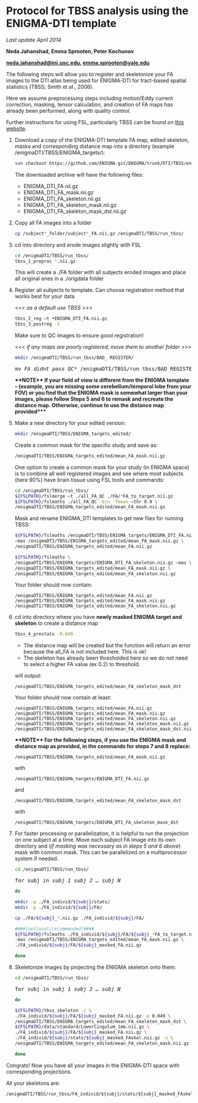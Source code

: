 # Protocol for TBSS analysis using the ENIGMA-DTI template

*Last update April 2014*

**Neda Jahanshad, Emma Sprooten, Peter Kochunov**

**neda.jahanshad@ini.usc.edu, emma.sprooten@yale.edu**

The following steps will allow you to register and skeletonize your FA images to
the DTI atlas being used for ENIGMA-DTI for tract-based spatial statistics 
(TBSS; Smith et al., 2006). 

Here we assume preprocessing steps including motion/Eddy current correction, 
masking, tensor calculation, and creation of FA maps has already been performed,
along with quality control.

Further instructions for using FSL, particularly TBSS can be found on 
[this website](http://www.fmrib.ox.ac.uk/fsl/tbss/index.html).

1.	Download a copy of the ENIGMA-DTI template FA map, edited skeleton, masks 
    and corresponding distance map into a directory (example 
    /enigmaDTI/TBSS/ENIGMA_targets/):
    ```bash
    svn checkout https://github.com/ENIGMA-git/ENIGMA/trunk/DTI/TBSS/enigmaDTI
    ```
    The downloaded archive will have the following files:
    * ENIGMA_DTI_FA.nii.gz 
    * ENIGMA_DTI_FA_mask.nii.gz
    * ENIGMA_DTI_FA_skeleton.nii.gz
    * ENIGMA_DTI_FA_skeleton_mask.nii.gz
    * ENIGMA_DTI_FA_skeleton_mask_dst.nii.gz

2.	Copy all FA images into a folder
	
    ```bash
    cp /subject*_folder/subject*_FA.nii.gz /enigmaDTI/TBSS/run_tbss/
	```

3.	cd into directory and erode images slightly with FSL

	```bash
	cd /enigmaDTI/TBSS/run_tbss/
	tbss_1_preproc *.nii.gz
    ```
    
    This will create a ./FA folder with all subjects eroded images and place all
    original ones in a ./origdata folder

4.	Register all subjects to template. Can choose registration method that works
    best for your data

	*<<< as a default use TBSS >>>*
	
    ```bash
	tbss_2_reg –t •ENIGMA_DTI_FA.nii.gz
	tbss_3_postreg -S 
	```
    
	Make sure to QC images to ensure good registration!
    
	*<<< if any maps are poorly registered, move them to another folder >>>*
    
    ```bash
	mkdir /enigmaDTI/TBSS/run_tbss/BAD_ REGISTER/
	```
	<pre>
	mv <i>FA_didnt_pass_QC</i>* /enigmaDTI/TBSS/run_tbss/BAD_REGISTER/
	</pre>

	**\*\*NOTE\*\* If your field of view is different from the ENIGMA template –
	(example, you are missing some cerebellum/temporal 	lobe from your FOV) or 
	you find that the ENIGMA mask is somewhat larger than your images, please 
	follow Steps 5 and 6 to remask 	and recreate the distance map. Otherwise, 
	continue to use the distance map provided\*\*\***
    
5.	Make a new directory for your edited version:

	```bash
	mkdir /enigmaDTI/TBSS/ENIGMA_targets_edited/
	```

	Create a common mask for the specific study and save as:

	```bash
	/enigmaDTI/TBSS/ENIGMA_targets_edited/mean_FA_mask.nii.gz
	```
    
    One option to create a common mask for your study (in ENIGMA space) is to 
    combine all well registered images and see where most subjects (here 90%) 
    have brain tissue using FSL tools and commands:
	
	```bash
	cd /enigmaDTI/TBSS/run_tbss/
	${FSLPATH}/fslmerge –t ./all_FA_QC ./FA/*FA_to_target.nii.gz 
	${FSLPATH}/fslmaths ./all_FA_QC -bin -Tmean –thr 0.9 \
	/enigmaDTI/TBSS/ENIGMA_targets_edited/mean_FA_mask.nii.gz 
    ```

	Mask and rename ENIGMA_DTI templates to get new files for running TBSS:

	```bash
    ${FSLPATH}/fslmaths /enigmaDTI/TBSS/ENIGMA_targets/ENIGMA_DTI_FA.nii.gz \
    –mas /enigmaDTI/TBSS/ENIGMA_targets_edited/mean_FA_mask.nii.gz \
    /enigmaDTI/TBSS/ENIGMA_targets_edited/mean_FA.nii.gz

	${FSLPATH}/fslmaths \
	/enigmaDTI/TBSS/ENIGMA_targets/ENIGMA_DTI_FA_skeleton.nii.gz –mas \
	/enigmaDTI/TBSS/ENIGMA_targets_edited/mean_FA_mask.nii.gz \
	/enigmaDTI/TBSS/ENIGMA_targets_edited/mean_FA_skeleton.nii.gz
    ```

	Your folder should now contain:
    
    ```
	/enigmaDTI/TBSS/ENIGMA_targets_edited/mean_FA.nii.gz
	/enigmaDTI/TBSS/ENIGMA_targets_edited/mean_FA_mask.nii.gz
	/enigmaDTI/TBSS/ENIGMA_targets_edited/mean_FA_skeleton.nii.gz
    ```

6.	cd into directory where you have **newly masked ENIGMA target and skeleton**
    to create a distance map
    ```bash
	tbss_4_prestats -0.049
    ```
	*   The distance map will be created but the function will return an error 
	    because the all_FA is not included here. This is ok!
	*   The skeleton has already been thresholded here so we do not need to 
	    select a higher FA value (ex 0.2) to threshold.
	
    will output:
    ```
    /enigmaDTI/TBSS/ENIGMA_targets_edited/mean_FA_skeleton_mask_dst
    ```

	Your folder should now contain at least:
	
	```
	/enigmaDTI/TBSS/ENIGMA_targets_edited/mean_FA.nii.gz
	/enigmaDTI/TBSS/ENIGMA_targets_edited/mean_FA_mask.nii.gz
	/enigmaDTI/TBSS/ENIGMA_targets_edited/mean_FA_skeleton.nii.gz
	/enigmaDTI/TBSS/ENIGMA_targets_edited/mean_FA_skeleton_mask.nii.gz
	/enigmaDTI/TBSS/ENIGMA_targets_edited/mean_FA_skeleton_mask_dst.nii.gz
	```
	
	**\*\*NOTE\*\* For the following steps, if you use the ENIGMA mask and 
	distance map as provided, in the commands for steps 7 and 8 replace:**
	
	```
	/enigmaDTI/TBSS/ENIGMA_targets_edited/mean_FA_mask.nii.gz
	```
	
    with 
    
    ```
    /enigmaDTI/TBSS/ENIGMA_targets/ENIGMA_DTI_FA.nii.gz
    ```

	and 
	
    ```
	/enigmaDTI/TBSS/ENIGMA_targets_edited/mean_FA_skeleton_mask_dst
    ```
    
    with 
    
    ```
    /enigmaDTI/TBSS/ENIGMA_targets/ENIGMA_DTI_FA_skeleton_mask_dst
    ```

7.	For faster processing or parallelization, it is helpful to run the 
    projection on one subject at a time. Move each subject FA image into its own
    directory and (*if masking was necessary as in steps 5 and 6 above*) mask 
    with common mask. This can be parallelized on a multiprocessor system if 
    needed.
	
    ```bash
	cd /enigmaDTI/TBSS/run_tbss/
	```
	<pre>
	for subj in <i>subj_1 subj_2 … subj_N</i>
	</pre>
	```bash
	do
	
	mkdir -p ./FA_individ/${subj}/stats/
	mkdir -p ./FA_individ/${subj}/FA/
	
	cp ./FA/${subj}_*.nii.gz ./FA_individ/${subj}/FA/
	
	####[optional/recommended]####
	${FSLPATH}/fslmaths ./FA_individ/${subj}/FA/${subj}_*FA_to_target.nii.gz \
	-mas /enigmaDTI/TBSS/ENIGMA_targets_edited/mean_FA_mask.nii.gz \
	./FA_individ/${subj}/FA/${subj}_masked_FA.nii.gz
	
	done
    ```

8.	Skeletonize images by projecting the ENIGMA skeleton onto them:

	```bash
	cd /enigmaDTI/TBSS/run_tbss/
	```
	<pre>
	for subj in <i>subj_1 subj_2 … subj_N</i>
	</pre>
	```bash
	do

	${FSLPATH}/tbss_skeleton -i \
	./FA_individ/${subj}/FA/${subj}_masked_FA.nii.gz -p 0.049 \
	/enigmaDTI/TBSS/ENIGMA_targets_edited/mean_FA_skeleton_mask_dst \
	${FSLPATH}/data/standard/LowerCingulum_1mm.nii.gz \
	./FA_individ/${subj}/FA/${subj}_masked_FA.nii.gz \
	./FA_individ/${subj}/stats/${subj}_masked_FAskel.nii.gz -s \
	/enigmaDTI/TBSS/ENIGMA_targets_edited/mean_FA_skeleton_mask.nii.gz

	done
    ```

Congrats! Now you have all your images in the ENIGMA-DTI space with 
corresponding projections.

All your skeletons are:

```
/enigmaDTI/TBSS/run_tbss/FA_individ/${subj}/stats/${subj}_masked_FAskel.nii.gz
```
